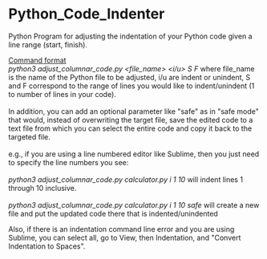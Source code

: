 # Python_Code_Indenter
Python Program for adjusting the indentation of your Python code given a line range (start, finish). <br/>

<u> Command format </u> <br/>
<i> python3 adjust_columnar_code.py <file_name> <i/u> S F </i> <optional>
where file_name is the name of the Python file to be adjusted, i/u are indent or unindent,
S and F correspond to the range of lines you would like to indent/unindent (1 to number of lines in your code). <br/> <br/>
In addition, you can add an optional parameter like "safe" as in "safe mode" that would, instead of overwriting the target file,
save the edited code to a text file from which you can select the entire code and copy it back to the targeted file. <br/> <br/>
e.g., if you are using a line numbered editor like Sublime, then you just need to specify
the line numbers you see: <br/> <br/>
  <i> python3 adjust_columnar_code.py calculator.py i 1 10 </i>
  will indent lines 1 through 10 inclusive. <br/> <br/>
  <i> python3 adjust_columnar_code.py calculator.py i 1 10 safe </i>
  will create a new file and put the updated code there that is indented/unindented <br/>

Also, if there is an indentation command line error and you are using Sublime, you can select all, go to View, then Indentation,
and "Convert Indentation to Spaces".
